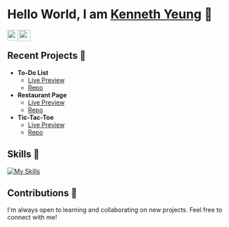# Hello World, I am [Kenneth Yeung](https://www.linkedin.com/in/kenneth-yeung/) 👋
<a href="https://www.linkedin.com/in/kenneth-yeung/">
  <img align="left" width="24px" src="https://cdn.simpleicons.org/linkedin"  />
</a>
<a href="mailto:kyeung36220@gmail.com">
  <img align="left" width="26px" src="https://cdn.simpleicons.org/gmail" />
</a>  
<br />

## Recent Projects 🚀
* **To-Do List** 
  * [Live Preview](https://kyeung36220.github.io/todo-list/)
  * [Repo](https://github.com/kyeung36220/todo-list)
* **Restaurant Page** 
  * [Live Preview](https://kyeung36220.github.io/restaurant-page/)
  * [Repo](https://github.com/kyeung36220/restaurant-page)
* **Tic-Tac-Toe** 
  * [Live Preview](https://kyeung36220.github.io/tic-tac-toe/)
  * [Repo](https://github.com/kyeung36220/tic-tac-toe)
 
## Skills 🎯
[![My Skills](https://skillicons.dev/icons?i=html,css,js,py,c,npm,webpack,regex,git,github,ps,godot)](https://skillicons.dev)

## Contributions 🤝
I'm always open to learning and collaborating on new projects. Feel free to connect with me!
